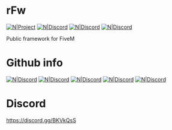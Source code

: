 # rFw

[![N|Project](https://img.shields.io/badge/rFx-FiveM%20Framework-green)](https://github.com/Rubylium/rFw)
[![N|Discord](https://img.shields.io/discord/731533946059489400?color=green&label=Discord&style=flat-square)](https://discord.gg/BKVkQsS)
[![N|Discord](https://img.shields.io/github/repo-size/Rubylium/rFw?style=flat-square)](https://discord.gg/BKVkQsS)
[![N|Discord](https://img.shields.io/github/v/release/Rubylium/rFw?style=for-the-badge)](https://discord.gg/BKVkQsS)

Public framework for FiveM

# Github info


[![N|Discord](https://img.shields.io/github/commit-activity/m/Rubylium/rFw)](https://discord.gg/BKVkQsS)
[![N|Discord](https://img.shields.io/github/contributors/Rubylium/rFw)](https://discord.gg/BKVkQsS)
[![N|Discord](https://img.shields.io/github/last-commit/Rubylium/rFw)](https://discord.gg/BKVkQsS)
[![N|Discord](https://img.shields.io/maintenance/yes/2020)](https://discord.gg/BKVkQsS)
[![N|Discord](https://img.shields.io/github/languages/top/Rubylium/rFw)](https://discord.gg/BKVkQsS)

# Discord
https://discord.gg/BKVkQsS
